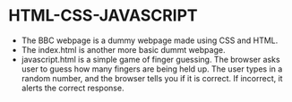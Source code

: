 # HTML-CSS-JAVASCRIPT
- The BBC webpage is a dummy webpage made using CSS and HTML. 
- The index.html is another more basic dummt webpage.
- javascript.html is a simple game of finger guessing. The browser asks user to guess how many fingers are being held up. The user types in a random number, and the browser tells you if it is correct. If incorrect, it alerts the correct response.
